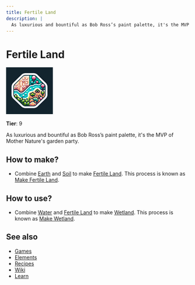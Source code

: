 ```yaml
---
title: Fertile Land
description: |
  As luxurious and bountiful as Bob Ross’s paint palette, it's the MVP of Mother Nature's garden party.
---
```

# Fertile Land

![](../images/item.fertileland.png)

**Tier**: 9

As luxurious and bountiful as Bob Ross’s paint palette, it's the MVP of Mother Nature's garden party.

## How to make?

* Combine [Earth](/wiki/elements/earth) and [Soil](/wiki/elements/soil) to make [Fertile Land](/wiki/elements/fertile-land). This process is known as [Make Fertile Land](/wiki/recipes/make-fertile-land).

## How to use?

* Combine [Water](/wiki/elements/water) and [Fertile Land](/wiki/elements/fertile-land) to make [Wetland](/wiki/elements/wetland). This process is known as [Make Wetland](/wiki/recipes/make-wetland).

## See also

* [Games](/wiki/games)
* [Elements](/wiki/elements)
* [Recipes](/wiki/recipes)
* [Wiki](/wiki/index)
* [Learn](/learn/index)